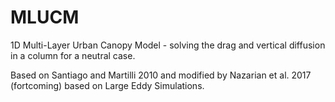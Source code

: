 # MLUCM
1D Multi-Layer Urban Canopy Model  - solving the drag and vertical diffusion in a column for a neutral case. 

Based on Santiago and Martilli 2010 and modified by Nazarian et al. 2017 (fortcoming) based on Large Eddy Simulations. 
